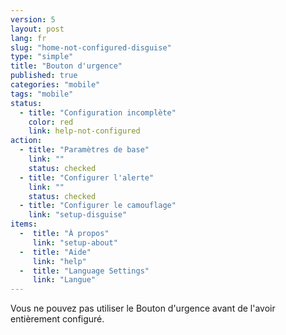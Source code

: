 ```yaml
---
version: 5
layout: post
lang: fr
slug: "home-not-configured-disguise"
type: "simple"
title: "Bouton d'urgence"
published: true
categories: "mobile"
tags: "mobile"
status:
  - title: "Configuration incomplète"
    color: red
    link: help-not-configured
action:
  - title: "Paramètres de base"
    link: ""
    status: checked
  - title: "Configurer l'alerte"
    link: ""
    status: checked
  - title: "Configurer le camouflage"
    link: "setup-disguise"
items:
  -  title: "À propos"
     link: "setup-about"
  -  title: "Aide"
     link: "help"
  -  title: "Language Settings"
     link: "Langue"
---
```


Vous ne pouvez pas utiliser le Bouton d'urgence avant de l'avoir entièrement configuré.
